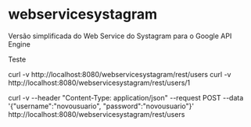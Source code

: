 # webservicesystagram
Versão simplificada do Web Service do Systagram para o Google API Engine

Teste

curl -v http://localhost:8080/webservicesystagram/rest/users
curl -v http://localhost:8080/webservicesystagram/rest/users/1

curl -v --header "Content-Type: application/json" --request POST --data '{"username":"novousuario", "password":"novousuario"}' http://localhost:8080/webservicesystagram/rest/users
